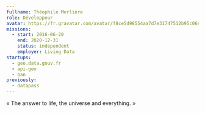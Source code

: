 ```yaml
---
fullname: Théophile Merlière
role: Développeur
avatar: https://fr.gravatar.com/avatar/f8ce5d98554aa7d7e31747512b95c06e?size=512
missions:
  - start: 2016-06-20
    end: 2020-12-31
    status: independent
    employer: Living Data
startups:
  - geo.data.gouv.fr
  - api-geo
  - ban
previously:
  - datapass
---
```


« The answer to life, the universe and everything. »
